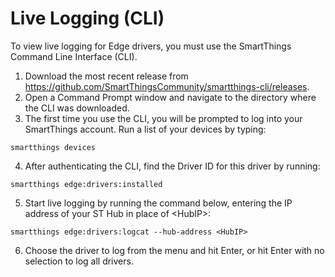 # Live Logging (CLI)

To view live logging for Edge drivers, you must use the SmartThings Command Line Interface (CLI).

1. Download the most recent release from https://github.com/SmartThingsCommunity/smartthings-cli/releases.
2. Open a Command Prompt window and navigate to the directory where the CLI was downloaded.
3. The first time you use the CLI, you will be prompted to log into your SmartThings account. Run a list of your devices by typing:
```
smartthings devices
```
4. After authenticating the CLI, find the Driver ID for this driver by running:
```
smartthings edge:drivers:installed
```
5. Start live logging by running the command below, entering the IP address of your ST Hub in place of \<HubIP>:
```
smartthings edge:drivers:logcat --hub-address <HubIP>
```
6. Choose the driver to log from the menu and hit Enter, or hit Enter with no selection to log all drivers.